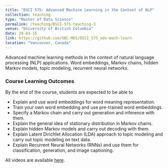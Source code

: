 ```yaml
---
title: "DSCI 575: Advanced Machine Learning in the Context of NLP"
collection: teaching
type: "Master of Data Science"
permalink: /teaching/DSCI-575-teaching-3
venue: "University of British Columbia"
date: 20-03-15
link: https://github.com/UBC-MDS/DSCI_575_adv-mach-learn
location: "Vancouver, Canada"
---
```


Advanced machine learning methods in the context of natural language processing (NLP) applications. Word embeddings, Markov chains, hidden Markov models, topic modeling, recurrent neural networks.

### Course Learning Outcomes    

By the end of the course, students are expected to be able to
- Explain and use word embeddings for word meaning representation. 
- Train your own word embedding and use pre-trained word embeddings. 
- Specify a Markov chain and carry out generation and inference with them. 
- Explain the general idea of stationary distribution in Markov chains.
- Explain hidden Markov models and carry out decoding with them. 
- Explain Latent Dirichlet Allocation (LDA) approach to topic modeling and carry out topic modeling on text data. 
- Explain Recurrent Neural Networks (RNNs) and use them for classification, generation, and image captioning.  

All videos are available [here](https://drive.google.com/drive/folders/1nMzTI-dNgkuitmqlHcndZ88zHeQhKel3).